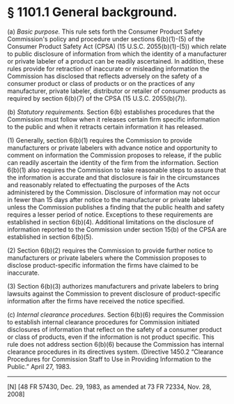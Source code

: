 # § 1101.1   General background.

(a) *Basic purpose.* This rule sets forth the Consumer Product Safety Commission's policy and procedure under sections 6(b)(1)-(5) of the Consumer Product Safety Act (CPSA) (15 U.S.C. 2055(b)(1)-(5)) which relate to public disclosure of information from which the identity of a manufacturer or private labeler of a product can be readily ascertained. In addition, these rules provide for retraction of inaccurate or misleading information the Commission has disclosed that reflects adversely on the safety of a consumer product or class of products or on the practices of any manufacturer, private labeler, distributor or retailer of consumer products as required by section 6(b)(7) of the CPSA (15 U.S.C. 2055(b)(7)).


(b) *Statutory requirements.* Section 6(b) establishes procedures that the Commission must follow when it releases certain firm specific information to the public and when it retracts certain information it has released.


(1) Generally, section 6(b)(1) requires the Commission to provide manufacturers or private labelers with advance notice and opportunity to comment on information the Commission proposes to release, if the public can readily ascertain the identity of the firm from the information. Section 6(b)(1) also requires the Commission to take reasonable steps to assure that the information is accurate and that disclosure is fair in the circumstances and reasonably related to effectuating the purposes of the Acts administered by the Commission. Disclosure of information may not occur in fewer than 15 days after notice to the manufacturer or private labeler unless the Commission publishes a finding that the public health and safety requires a lesser period of notice. Exceptions to these requirements are established in section 6(b)(4). Additional limitations on the disclosure of information reported to the Commission under section 15(b) of the CPSA are established in section 6(b)(5).


(2) Section 6(b)(2) requires the Commission to provide further notice to manufacturers or private labelers where the Commission proposes to disclose product-specific information the firms have claimed to be inaccurate.


(3) Section 6(b)(3) authorizes manufacturers and private labelers to bring lawsuits against the Commission to prevent disclosure of product-specific information after the firms have received the notice specified.


(c) *Internal clearance procedures.* Section 6(b)(6) requires the Commission to establish internal clearance procedures for Commission initiated disclosures of information that reflect on the safety of a consumer product or class of products, even if the information is not product specific. This rule does not address section 6(b)(6) because the Commission has internal clearance procedures in its directives system. (Directive 1450.2 “Clearance Procedures for Commission Staff to Use in Providing Information to the Public.” April 27, 1983.



---

[N] [48 FR 57430, Dec. 29, 1983, as amended at 73 FR 72334, Nov. 28, 2008]




